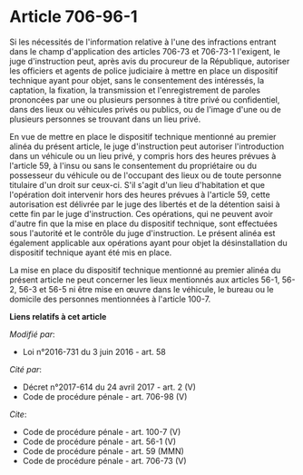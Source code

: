 # Article 706-96-1

Si les nécessités de l'information relative à l'une des infractions entrant dans le champ d'application des articles 706-73
et 706-73-1 l'exigent, le juge d'instruction peut, après avis du procureur de la République, autoriser les officiers et
agents de police judiciaire à mettre en place un dispositif technique ayant pour objet, sans le consentement des intéressés,
la captation, la fixation, la transmission et l'enregistrement de paroles prononcées par une ou plusieurs personnes à titre
privé ou confidentiel, dans des lieux ou véhicules privés ou publics, ou de l'image d'une ou de plusieurs personnes se
trouvant dans un lieu privé. 

En vue de mettre en place le dispositif technique mentionné au premier alinéa du présent article, le juge d'instruction peut
autoriser l'introduction dans un véhicule ou un lieu privé, y compris hors des heures prévues à l'article 59, à l'insu ou
sans le consentement du propriétaire ou du possesseur du véhicule ou de l'occupant des lieux ou de toute personne titulaire
d'un droit sur ceux-ci. S'il s'agit d'un lieu d'habitation et que l'opération doit intervenir hors des heures prévues à
l'article 59, cette autorisation est délivrée par le juge des libertés et de la détention saisi à cette fin par le juge
d'instruction. Ces opérations, qui ne peuvent avoir d'autre fin que la mise en place du dispositif technique, sont effectuées
sous l'autorité et le contrôle du juge d'instruction. Le présent alinéa est également applicable aux opérations ayant pour
objet la désinstallation du dispositif technique ayant été mis en place. 

La mise en place du dispositif technique mentionné au premier alinéa du présent article ne peut concerner les lieux
mentionnés aux articles 56-1, 56-2, 56-3 et 56-5 ni être mise en œuvre dans le véhicule, le bureau ou le domicile des
personnes mentionnées à l'article 100-7.

**Liens relatifs à cet article**

_Modifié par_:

  - Loi n°2016-731 du 3 juin 2016 - art. 58

_Cité par_:

  - Décret n°2017-614 du 24 avril 2017 - art. 2 (V)
  - Code de procédure pénale - art. 706-98 (V)

_Cite_:

  - Code de procédure pénale - art. 100-7 (V)
  - Code de procédure pénale - art. 56-1 (V)
  - Code de procédure pénale - art. 59 (MMN)
  - Code de procédure pénale - art. 706-73 (V)
